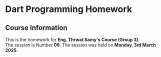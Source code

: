 # Dart Programming Homework

## Course Information
This is the homework for **Eng. Thrwat Samy's Course (Group 3)**.  
The session is Number **09**.
The session was held on **Monday, 3rd March 2025**.
